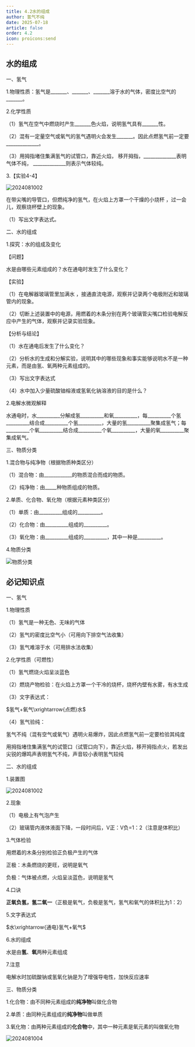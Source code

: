 ```yaml
---
title: 4.2水的组成
author: 氢气不纯
date: 2025-07-18
article: false
order: 4.2
icon: proicons:send
---
```


## 水的组成

一、氢气

1.物理性质：氢气是\_\_\_\_\_\_\_、\_\_\_\_\_\_\_、\_\_\_\_\_\_\_溶于水的气体，密度比空气的\_\_\_\_\_\_\_。

2.化学性质

（1）氢气在空气中燃烧时产生\_\_\_\_\_\_\_色火焰，说明氢气具有\_\_\_\_\_\_\_性。

（2）混有一定量空气或氧气的氢气遇明火会发生\_\_\_\_\_\_\_。因此点燃氢气前一定要\_\_\_\_\_\_\_\_\_\_\_\_\_\_。

（3）用拇指堵住集满氢气的试管口，靠近火焰， 移开拇指，\_\_\_\_\_\_\_\_\_\_\_\_\_\_表明气体不纯， \_\_\_\_\_\_\_\_\_\_\_\_\_\_则表示气体较纯。

3.【实验4-4】

![2024081002](https://img.edaychem.cn//img/2024081002.png)​

在带尖嘴的导管口，但燃纯净的氢气，在火焰上方罩一个干燥的小烧杯 ，过一会儿，观察烧杯壁上的现象。

（1）写出文字表达式。

二、水的组成

1.探究：水的组成及变化

【问题】

水是由哪些元素组成的？水在通电时发生了什么变化？

【实验】

（1）在电解器玻璃管里加满水 ，接通直流电源，观察并记录两个电极附近和玻璃管内的现象。

（2）切断上述装置中的电源，用燃着的木条分别在两个玻璃管尖嘴口检验电解反应中产生的气体，观察并记录实验现象。

【分析与结论】

（1）水在通电后发生了什么变化？

（2）分析水的生成和分解实验，说明其中的哪些现象和事实能够说明水不是一种元素，而是由氢、氧两种元素组成的。

（3）写出文字表达式

（4）水中加入少量硫酸铀榕液或氢氧化钠溶液的目的是什么？

2.电解水微观解释

水通电时，水\_\_\_\_\_\_\_\_\_\_分解成氢\_\_\_\_\_\_\_\_\_\_和氧\_\_\_\_\_\_\_\_\_\_，每\_\_\_\_\_\_\_\_\_\_个氢\_\_\_\_\_\_\_\_\_\_结合成\_\_\_\_\_\_\_\_\_\_个氢\_\_\_\_\_\_\_\_\_\_，大量的氢\_\_\_\_\_\_\_\_\_\_聚集成氢气；每\_\_\_\_\_\_\_\_\_\_个氧\_\_\_\_\_\_\_\_\_\_结合成\_\_\_\_\_\_\_\_\_\_个氧\_\_\_\_\_\_\_\_\_\_，大量的氧\_\_\_\_\_\_\_\_\_\_聚集成氧气。

三、物质分类

1.混合物与纯净物（根据物质种类区分）

（1）混合物：由\_\_\_\_\_\_\_\_\_\_\_\_的物质混合而成的物质。

（2）纯净物：由\_\_\_\_\_种物质组成的物质。

2.单质、化合物、氧化物（根据元素种类区分）

（1）单质：由\_\_\_\_\_\_\_\_\_\_组成的\_\_\_\_\_\_\_\_\_\_。

（2）化合物：由\_\_\_\_\_\_\_\_\_\_组成的\_\_\_\_\_\_\_\_\_\_。

（3）氧化物：由\_\_\_\_\_\_\_\_\_\_组成的\_\_\_\_\_\_\_\_\_\_，其中一种是\_\_\_\_\_\_\_\_\_\_。

4.物质分类

![物质分类](https://img.edaychem.cn//img/物质分类.png)​

## 必记知识点

一、氢气

1.物理性质

（1）氢气是一种无色、无味的气体

（2）氢气的密度比空气小（可用向下排空气法收集）

（3）氢气难溶于水（可用排水法收集）

2.化学性质（可燃性）

（1）氢气燃烧火焰呈淡蓝色

（2）燃烧产物检验：在火焰上方罩一个干冷的烧杯，烧杯内壁有水雾，有水生成

（3）文字表达式：

$氢气+氧气\xrightarrow{点燃}水$

（4）氢气验纯：

氢气不纯（混有空气或氧气）遇明火易爆炸，因此点燃氢气前一定要检验其纯度

用拇指堵住集满氢气的试管口（试管口向下），靠近火焰，移开拇指点火，若发出尖锐的爆鸣声表明氢气不纯，声音较小表明氢气较纯

二、水的组成

1.装置图

![2024081002](https://img.edaychem.cn//img/2024081002.png)​

2.现象

（1）电极上有气泡产生

（2）玻璃管内液体液面下降，一段时间后，V正：V负=1：2（注意是体积比）

3.气体检验

用燃着的木条分别检验正负极产生的气体

正极：木条燃烧的更旺，说明是氧气

负极：气体被点燃，火焰呈淡蓝色，说明是氢气

4.口诀

**正氧负氢，氢二氧一**（正极是氧气，负极是氢气，氢气和氧气的体积比为1：2）

5.文字表达式

$水\xrightarrow{通电}氢气+氧气$

6.水的组成

水是由**氢**、**氧**两种元素组成

7.注意

电解水时加硫酸钠或氢氧化钠是为了增强导电性，加快反应速率

三、物质分类

1.化合物：由不同种元素组成的**纯净物**叫做化合物

2.单质：由同种元素组成的**纯净物**叫做单质

3.氧化物：由两种元素组成的**化合物**中，其中一种元素是氧元素的叫做氧化物

![2024081004](https://img.edaychem.cn//img/2024081004.png)​

